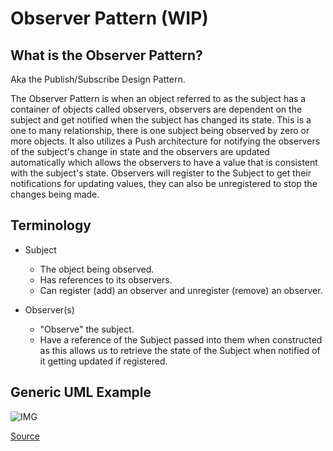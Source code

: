 # Observer Pattern (WIP)

## What is the Observer Pattern?

Aka the Publish/Subscribe Design Pattern.

The Observer Pattern is when an object referred to as the subject has a container of objects called observers, observers are dependent on the subject and get notified when the subject has changed its state. This is a one to many relationship, there is one subject being observed by zero or more objects. It also utilizes a Push architecture for notifying the observers of the subject's change in state and the observers are updated automatically which allows the observers to have a value that is consistent with the subject's state. Observers will register to the Subject to get their notifications for updating values, they can also be unregistered to stop the changes being made. 

## Terminology
- Subject
    - The object being observed.
    - Has references to its observers.
    - Can register (add) an observer and unregister (remove) an observer.  

- Observer(s)
    - "Observe" the subject.
    - Have a reference of the Subject passed into them when constructed as this allows us to retrieve the state of the Subject when notified of it getting updated if registered.
  
## Generic UML Example

![IMG](https://i.stack.imgur.com/w5Cqy.png)

[Source](https://www.cs.mcgill.ca/~hv/classes/CS400/01.hchen/doc/observer/observer.html)
